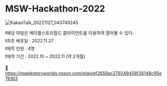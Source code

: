 # MSW-Hackathon-2022


![KakaoTalk_20221127_043749245](https://user-images.githubusercontent.com/66564091/204135905-36ddbffd-2360-4ce0-b734-7e8c83521108.jpg)


❗해당 파일은 메이플스토리월드 클라이언트를 이용하여 열어볼 수 있다.<br>
❗최초 배포일 : 2022.11.27<br>
❗제작 인원 : 4명<br>
❗제작 기간 : 2022.10 ~ 2022.11 (약 2개월)<br>

🔗 https://maplestoryworlds.nexon.com/play/ef2659ac279249458f26148c95e76163
